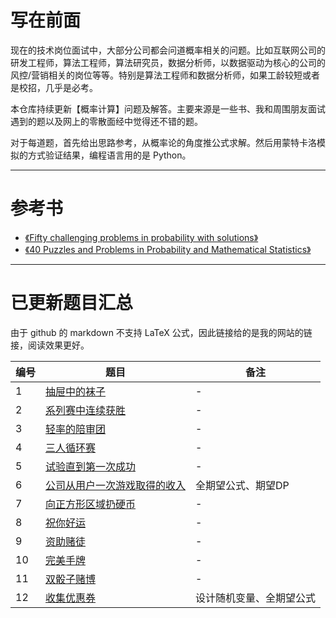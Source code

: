 # 写在前面

现在的技术岗位面试中，大部分公司都会问道概率相关的问题。比如互联网公司的研发工程师，算法工程师，算法研究员，数据分析师，以数据驱动为核心的公司的风控/营销相关的岗位等等。特别是算法工程师和数据分析师，如果工龄较短或者是校招，几乎是必考。

本仓库持续更新【概率计算】问题及解答。主要来源是一些书、我和周围朋友面试遇到的题以及网上的零散面经中觉得还不错的题。

对于每道题，首先给出思路参考，从概率论的角度推公式求解。然后用蒙特卡洛模拟的方式验证结果，编程语言用的是 Python。

---

# 参考书

- [《Fifty challenging problems in probability with solutions》](https://book.douban.com/subject/2193302/)
- [《40 Puzzles and Problems in Probability and Mathematical Statistics》](https://book.douban.com/subject/10124106/)

---

# 已更新题目汇总

由于 github 的 markdown 不支持 LaTeX 公式，因此链接给的是我的网站的链接，阅读效果更好。

| 编号 | 题目                                                                  | 备注                     |
| --   | --                                                                    | -                        |
| 1    | [抽屉中的袜子](https://chengzhaoxi.xyz/5b96d3b7.html)                 | -                        |
| 2    | [系列赛中连续获胜](https://chengzhaoxi.xyz/7baa7d02.html)             | -                        |
| 3    | [轻率的陪审团](https://chengzhaoxi.xyz/562429f2.html)                 | -                        |
| 4    | [三人循环赛](https://chengzhaoxi.xyz/5ddc2958.html)                   | -                        |
| 5    | [试验直到第一次成功](https://chengzhaoxi.xyz/a8fe89ba.html)           | -                        |
| 6    | [公司从用户一次游戏取得的收入](https://chengzhaoxi.xyz/cbac9217.html) | 全期望公式、期望DP       |
| 7    | [向正方形区域扔硬币](https://chengzhaoxi.xyz/ecb676f8.html)           | -                        |
| 8    | [祝你好运](https://chengzhaoxi.xyz/997685ba.html)                     | -                        |
| 9    | [资助赌徒](https://chengzhaoxi.xyz/b39ddb37.html)                     | -                        |
| 10   | [完美手牌](https://chengzhaoxi.xyz/c5969f62.html)                     | -                        |
| 11   | [双骰子赌博](https://chengzhaoxi.xyz/d8864c7f.html)                   | -                        |
| 12   | [收集优惠券](https://chengzhaoxi.xyz/3b094aed.html)                   | 设计随机变量、全期望公式 |






